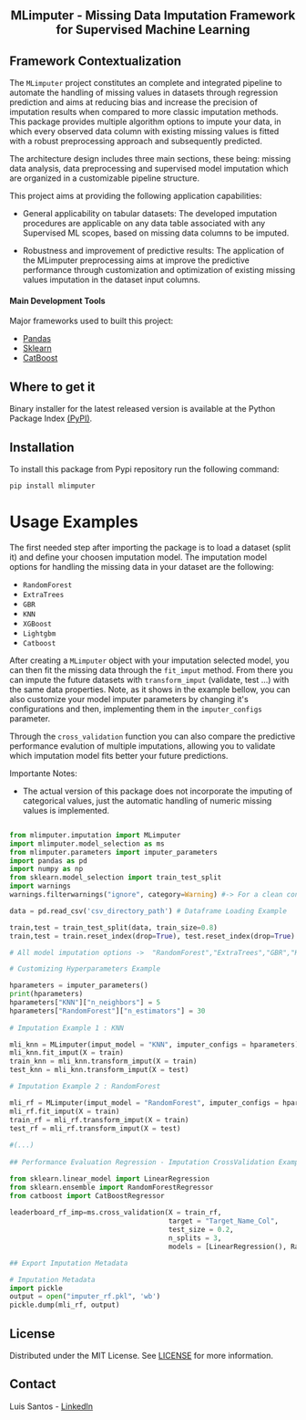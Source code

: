 <br>
<p align="center">
  <h2 align="center"> MLimputer - Missing Data Imputation Framework for Supervised Machine Learning
  <br>
  
## Framework Contextualization <a name = "ta"></a>

The `MLimputer` project constitutes an complete and integrated pipeline to automate the handling of missing values in datasets through regression prediction and aims at reducing bias and increase the precision of imputation results when compared to more classic imputation methods.
This package provides multiple algorithm options to impute your data, in which every observed data column with existing missing values is fitted with a robust preprocessing approach and subsequently predicted.

The architecture design includes three main sections, these being: missing data analysis, data preprocessing and supervised model imputation which are organized in a customizable pipeline structure.

This project aims at providing the following application capabilities:

* General applicability on tabular datasets: The developed imputation procedures are applicable on any data table associated with any Supervised ML scopes, based on missing data columns to be imputed.
    
* Robustness and improvement of predictive results: The application of the MLimputer preprocessing aims at improve the predictive performance through customization and optimization of existing missing values imputation in the dataset input columns. 
   
#### Main Development Tools <a name = "pre1"></a>

Major frameworks used to built this project: 

* [Pandas](https://pandas.pydata.org/)
* [Sklearn](https://scikit-learn.org/stable/)
* [CatBoost](https://catboost.ai/)
    
## Where to get it <a name = "ta"></a>
    
Binary installer for the latest released version is available at the Python Package Index [(PyPI)](https://pypi.org/project/mlimputer/).   

## Installation  

To install this package from Pypi repository run the following command:

```
pip install mlimputer
```

# Usage Examples
    
The first needed step after importing the package is to load a dataset (split it) and define your choosen imputation model.
The imputation model options for handling the missing data in your dataset are the following:
* `RandomForest`
* `ExtraTrees`
* `GBR`
* `KNN`
* `XGBoost`
* `Lightgbm`
* `Catboost`

After creating a `MLimputer` object with your imputation selected model, you can then fit the missing data through the `fit_imput` method. From there you can impute the future datasets with `transform_imput` (validate, test ...) with the same data properties. Note, as it shows in the example bellow, you can also customize your model imputer parameters by changing it's configurations and then, implementing them in the `imputer_configs` parameter.

Through the `cross_validation` function you can also compare the predictive performance evalution of multiple imputations, allowing you to validate which imputation model fits better your future predictions.

Importante Notes:

* The actual version of this package does not incorporate the imputing of categorical values, just the automatic handling of numeric missing values is implemented.

```py

from mlimputer.imputation import MLimputer
import mlimputer.model_selection as ms
from mlimputer.parameters import imputer_parameters
import pandas as pd
import numpy as np
from sklearn.model_selection import train_test_split
import warnings
warnings.filterwarnings("ignore", category=Warning) #-> For a clean console

data = pd.read_csv('csv_directory_path') # Dataframe Loading Example

train,test = train_test_split(data, train_size=0.8)
train,test = train.reset_index(drop=True), test.reset_index(drop=True) # <- Required

# All model imputation options ->  "RandomForest","ExtraTrees","GBR","KNN","XGBoost","Lightgbm","Catboost"

# Customizing Hyperparameters Example

hparameters = imputer_parameters()
print(hparameters)
hparameters["KNN"]["n_neighbors"] = 5
hparameters["RandomForest"]["n_estimators"] = 30
    
# Imputation Example 1 : KNN

mli_knn = MLimputer(imput_model = "KNN", imputer_configs = hparameters)
mli_knn.fit_imput(X = train)
train_knn = mli_knn.transform_imput(X = train)
test_knn = mli_knn.transform_imput(X = test)

# Imputation Example 2 : RandomForest

mli_rf = MLimputer(imput_model = "RandomForest", imputer_configs = hparameters)
mli_rf.fit_imput(X = train)
train_rf = mli_rf.transform_imput(X = train)
test_rf = mli_rf.transform_imput(X = test)
    
#(...)
    
## Performance Evaluation Regression - Imputation CrossValidation Example

from sklearn.linear_model import LinearRegression
from sklearn.ensemble import RandomForestRegressor
from catboost import CatBoostRegressor
        
leaderboard_rf_imp=ms.cross_validation(X = train_rf,
                                       target = "Target_Name_Col", 
                                       test_size = 0.2,
                                       n_splits = 3,
                                       models = [LinearRegression(), RandomForestRegressor(), CatBoostRegressor()])

## Export Imputation Metadata

# Imputation Metadata
import pickle 
output = open("imputer_rf.pkl", 'wb')
pickle.dump(mli_rf, output)

```  
    
## License

Distributed under the MIT License. See [LICENSE](https://github.com/TsLu1s/TSForecasting/blob/main/LICENSE) for more information.

## Contact 
 
Luis Santos - [LinkedIn](https://www.linkedin.com/in/lu%C3%ADsfssantos/)
